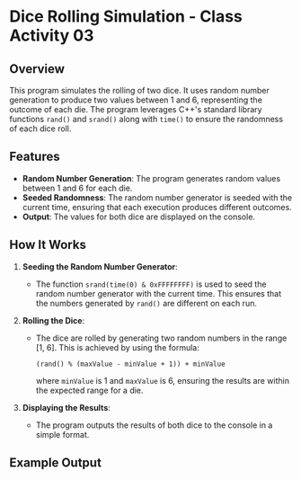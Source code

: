 # Dice Rolling Simulation - Class Activity 03

## Overview

This program simulates the rolling of two dice. It uses random number generation to produce two values between 1 and 6, representing the outcome of each die. The program leverages C++'s standard library functions `rand()` and `srand()` along with `time()` to ensure the randomness of each dice roll.

## Features

- **Random Number Generation**: The program generates random values between 1 and 6 for each die.
- **Seeded Randomness**: The random number generator is seeded with the current time, ensuring that each execution produces different outcomes.
- **Output**: The values for both dice are displayed on the console.

## How It Works

1. **Seeding the Random Number Generator**:
   - The function `srand(time(0) & 0xFFFFFFFF)` is used to seed the random number generator with the current time. This ensures that the numbers generated by `rand()` are different on each run.
   
2. **Rolling the Dice**:
   - The dice are rolled by generating two random numbers in the range [1, 6]. This is achieved by using the formula:
     ```
     (rand() % (maxValue - minValue + 1)) + minValue
     ```
     where `minValue` is 1 and `maxValue` is 6, ensuring the results are within the expected range for a die.

3. **Displaying the Results**:
   - The program outputs the results of both dice to the console in a simple format.

## Example Output

